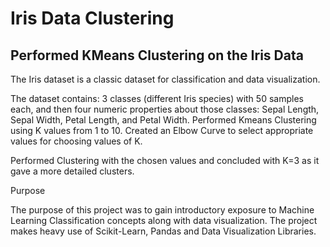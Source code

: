 # Iris Data Clustering
## Performed KMeans Clustering on the Iris Data
The Iris dataset is a classic dataset for classification and data visualization.

The dataset contains: 3 classes (different Iris species) with 50 samples each, and then four numeric properties about those classes: Sepal Length, Sepal Width, Petal Length, and Petal Width.
Performed Kmeans Clustering using K values from 1 to 10. Created an Elbow Curve to select appropriate values for choosing values of K.

Performed Clustering with the chosen values and concluded with K=3 as it gave a more detailed clusters.

Purpose

The purpose of this project was to gain introductory exposure to Machine Learning Classification concepts along with data visualization. The project makes heavy use of Scikit-Learn, Pandas and Data Visualization Libraries.
